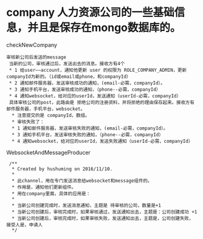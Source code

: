 # company  人力资源公司的一些基础信息，并且是保存在mongo数据库的。


checkNewCompany

    审核新公司后发送的message
     当新的公司，审核通过后，发送出去的消息。接收方有4个
     * 1 给user——account，通知他更新 user 的权限为 ROLE_COMPANY_ADMIN，更新companyId为新的。（id或email或phone，和companyId）
     * 2 通知邮件服务器，发送审核成功的通知，(email-必需，companyId）。
     * 3 通知手机平台，发送审核成功的通知，（phone--必需，companyId）
     * 4 通知websocket，给对应的userId，发送通知（userId-必需，companyId）
     具体审核公司的post，此路由是 拒绝公司的注册资料，并将拒绝的理由保存起来。接收方有邮件服务器，手机平台，websocket。
      * 注意提交的是 companyId，数组。
      * 审核失败了：
      * 1 通知邮件服务器，发送审核失败的通知，(email-必需，companyId）。
      * 3 通知手机平台，发送审核失败的通知，（phone--必需，companyId）
      * 4 通知websocket，给对应的userId，发送失败通知（userId-必需，companyId）
      
      
WebsocketAndMessageProducer

     /**
      * Created by hushuming on 2016/11/10.
      *
      * 此channel，用在专门发送消息给websocket和message组件的。
      * 作用是，通知他们更新组件。
      * 用在company里面，具体的应用是：
      *
      * 当新公司创建完成时，发送消息通知，主题是 待审核的公司，数量是+1
      * 当新公司创建后，审核完成时，如果审核通过，发送通知出去，主题是：公司创建成功 +1
      * 当新公司创建后，审核完成时，如果审核失败，发送通知出去，主题是，公司创建失败，接受人是，申请人
      */
